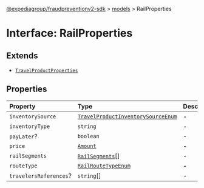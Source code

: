 [@expediagroup/fraudpreventionv2-sdk](../../index.md) > [models](../index.md) > RailProperties

# Interface: RailProperties

## Extends

- [`TravelProductProperties`](TravelProductProperties.md)

## Properties

| Property | Type | Description | Inheritance | Source |
| :------ | :------ | :------ | :------ | :------ |
| `inventorySource` | [`TravelProductInventorySourceEnum`](../type-aliases/TravelProductInventorySourceEnum.md) | - | [`TravelProductProperties`](TravelProductProperties.md).`inventorySource` | models/TravelProduct.ts:70 |
| `inventoryType` | `string` | - | [`TravelProductProperties`](TravelProductProperties.md).`inventoryType` | models/TravelProduct.ts:69 |
| `payLater`? | `boolean` | - | [`TravelProductProperties`](TravelProductProperties.md).`payLater` | models/TravelProduct.ts:72 |
| `price` | [`Amount`](../classes/Amount.md) | - | [`TravelProductProperties`](TravelProductProperties.md).`price` | models/TravelProduct.ts:68 |
| `railSegments` | [`RailSegments`](../classes/RailSegments.md)[] | - | - | models/Rail.ts:64 |
| `routeType` | [`RailRouteTypeEnum`](../type-aliases/RailRouteTypeEnum.md) | - | - | models/Rail.ts:63 |
| `travelersReferences`? | `string`[] | - | [`TravelProductProperties`](TravelProductProperties.md).`travelersReferences` | models/TravelProduct.ts:71 |
